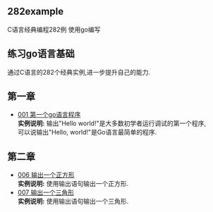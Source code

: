 ## 282example
C语言经典编程282例 使用go编写
## 练习go语言基础
通过C语言的282个经典实例,进一步提升自己的能力.
## 第一章
* [001 第一个go语言程序](https://github.com/CodyGuo/282example/blob/master/1chapter/001/main.go "Hello, world!")</br>
  <B>实例说明:</B> 输出"Hello world!"是大多数初学者运行调试的第一个程序,</br>可以说输出"Hello, world!"是Go语言最简单的程序.</br>

## 第二章
* [006 输出一个正方形](https://github.com/CodyGuo/282example/blob/master/2chapter/006/main.go "正方形")</br>
  <B>实例说明:</B> 使用输出语句输出一个正方形.
* [007 输出一个三角形](https://github.com/CodyGuo/282example/blob/master/2chapter/007/main.go "长方形")</br>
  <B>实例说明:</B> 使用输出语句输出一个三角形.


